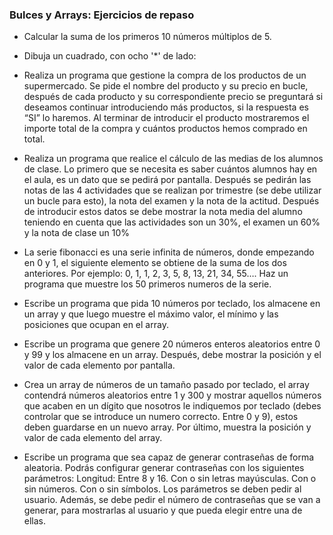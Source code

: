 ### Bulces y Arrays: Ejercicios de repaso

* Calcular la suma de los primeros 10 números múltiplos de 5.

* Dibuja un cuadrado, con ocho '*' de lado:
    
* Realiza un programa que gestione la compra de los productos de un
supermercado. Se pide el nombre del producto y su precio en bucle, después
de cada producto y su correspondiente precio se preguntará si deseamos
continuar introduciendo más productos, si la respuesta es “SI” lo haremos. Al
terminar de introducir el producto mostraremos el importe total de la compra
y cuántos productos hemos comprado en total.

* Realiza un programa que realice el cálculo de las medias de los alumnos
de clase. Lo primero que se necesita es saber cuántos alumnos hay en el
aula, es un dato que se pedirá por pantalla. Después se pedirán las notas
de las 4 actividades que se realizan por trimestre (se debe utilizar un bucle
para esto), la nota del examen y la nota de la actitud. Después de
introducir estos datos se debe mostrar la nota media del alumno teniendo
en cuenta que las actividades son un 30%, el examen un 60% y la nota de clase
un 10%

* La serie fibonacci es una serie infinita de números, donde empezando en 0 y 1, el siguiente elemento se obtiene de la suma de los dos anteriores. 
 Por ejemplo: 0, 1, 1, 2, 3, 5, 8, 13, 21, 34, 55…. Haz un programa que muestre los 50 primeros numeros de la serie.

* Escribe un programa que pida 10 números por teclado, los almacene en un array y que luego muestre el máximo valor, el mínimo y las posiciones que ocupan en el array.

* Escribe un programa que genere 20 números enteros aleatorios entre 0 y 99 y los almacene en un array. Después, debe mostrar la posición y el valor de cada elemento por pantalla.

* Crea un array de números de un tamaño pasado por teclado, el array contendrá números aleatorios entre 1 y 300 y mostrar aquellos números que acaben en un dígito que nosotros le indiquemos por teclado (debes controlar que se introduce un numero correcto. Entre 0 y 9), estos deben guardarse en un nuevo array. Por último, muestra la posición y valor de cada elemento del array.

* Escribe un programa que sea capaz de generar contraseñas de forma aleatoria. Podrás configurar generar contraseñas con los siguientes parámetros:
 Longitud: Entre 8 y 16. Con o sin letras mayúsculas. Con o sin números. Con o sin símbolos. Los parámetros se deben pedir al usuario. Además, se debe pedir el número de contraseñas que se van a generar, para mostrarlas al usuario y que pueda elegir entre una de ellas.

